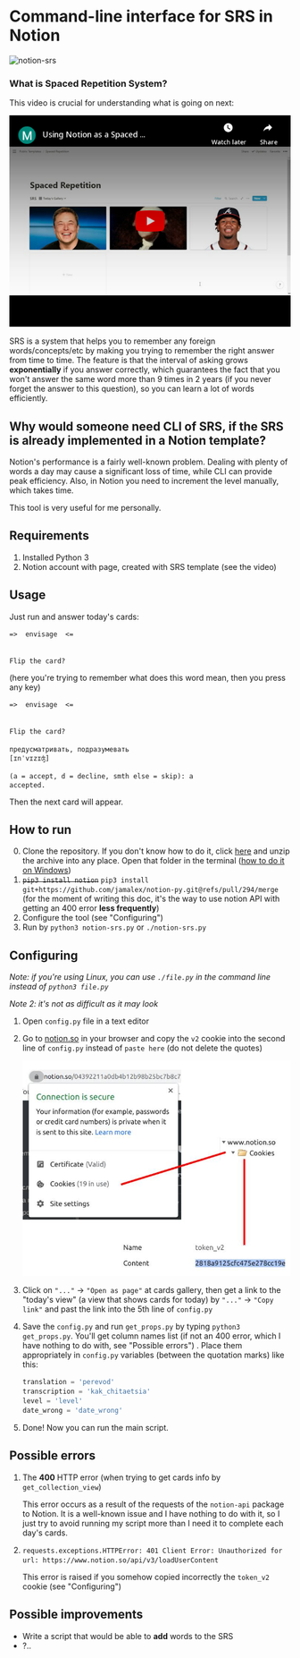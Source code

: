# Command-line interface for SRS in Notion

<img src="readme_images/notion-srs.gif" alt="notion-srs"  />

### What is Spaced Repetition System?

This video is crucial for understanding what is going on next:

[![SRS](readme_images/yt_preview.png)](https://youtu.be/YcD92j_pDNY)

SRS is a system that helps you to remember any foreign words/concepts/etc by making you trying to remember the right answer from time to time. The feature is that the interval of asking grows **exponentially** if you answer correctly, which guarantees the fact that you won't answer the same word more than 9 times in 2 years (if you never forget the answer to this question), so you can learn a lot of words efficiently. 

## Why would someone need CLI of SRS, if the SRS is already implemented in a Notion template?

Notion's performance is a fairly well-known problem. Dealing with plenty of words a day may cause a significant loss of time, while CLI can provide peak efficiency.  Also, in Notion you need to increment the level manually, which takes time. 

This tool is very useful for me personally. 

## Requirements

1. Installed Python 3
2. Notion account with page, created with SRS template (see the video)

## Usage

Just run and answer today's cards:

```
=>  envisage  <=


Flip the card? 
```

(here you're trying to remember what does this word mean, then you press any key)

```
=>  envisage  <=


Flip the card? 

предусматривать, подразумевать
[ɪnˈvɪzɪʤ]

(a = accept, d = decline, smth else = skip): a
accepted.
```

Then the next card will appear.

## How to run
0. Clone the repository. If you don't know how to do it, click [here](https://github.com/m-danya/notion-srs-cli/archive/refs/heads/main.zip) and unzip the archive into any place. Open that folder in the terminal ([how to do it on Windows](https://www.howtogeek.com/659411/how-to-change-directories-in-command-prompt-on-windows-10/#:~:text=If%20the%20folder%20you%20want,window%2C%20and%20then%20press%20Enter.&text=The%20directory%20you%20switched%20to%20will%20be%20reflected%20in%20the%20command%20line.))
1. ~~`pip3 install notion`~~ `pip3 install git+https://github.com/jamalex/notion-py.git@refs/pull/294/merge` (for the moment of writing this doc, it's the way to use notion API with getting an 400 error **less frequently**)
2. Configure the tool (see "Configuring")
3. Run by `python3 notion-srs.py` or `./notion-srs.py`

## Configuring

*Note: if you're using Linux, you can use `./file.py` in the command line instead of `python3 file.py`*

*Note 2: it's not as difficult as it may look*


1. Open `config.py` file in a text editor

2. Go to [notion.so](https://notion.so) in your browser and copy the `v2` cookie into the second line of `config.py` instead of `paste here`  (do not delete the quotes)

   ![cookie](readme_images/cookie.jpg)

3. Click on `"..."` -> `"Open as page"` at cards gallery, then get a link to the "today's view" (a view that shows cards for today) by `"..."` -> `"Copy link"` and past the link into the 5th line of `config.py`

4. Save the `config.py` and run `get_props.py` by typing `python3 get_props.py`. You'll get column names list (if not an 400 error, which I have nothing to do with, see "Possible errors") . Place them appropriately in `config.py` variables (between the quotation marks) like this:

   ```python
   translation = 'perevod'
   transcription = 'kak_chitaetsia'
   level = 'level'
   date_wrong = 'date_wrong'
   ```

5. Done! Now you can run the main script.

## Possible errors

1. The **400** HTTP error (when trying to get cards info by `get_collection_view`)

   This error occurs as a result of the requests of the `notion-api` package to Notion. It is a well-known issue and I have nothing to do with it, so I just try to avoid running my script more than I need it to complete each day's cards.

2. ```requests.exceptions.HTTPError: 401 Client Error: Unauthorized for url: https://www.notion.so/api/v3/loadUserContent```

   This error is raised if you somehow copied incorrectly the `token_v2` cookie (see "Configuring")

## Possible improvements
 - Write a script that would be able to **add** words to the SRS
 - ?..
